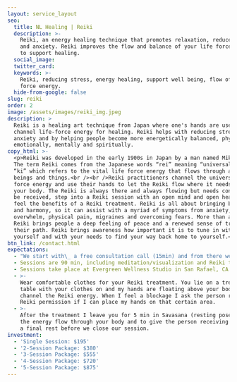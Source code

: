 ```yaml
---
layout: service_layout
seo:
  title: NL Healing | Reiki
  description: >-
    Reiki, an energy healing technique that promotes relaxation, reduce stress
    and anxiety. Reiki improves the flow and balance of your life force energy 
    to support healing.
  social_image:
  twitter_card:
  keywords: >-
    Reiki, reducing stress, energy healing, support well being, flow of life
    force energy.
  hide-from-google: false
slug: reiki
order: 2
image: /assets/images/reiki_img.jpeg
description: >
  Reiki is a healing art technique from Japan where one's hands are used to
  channel life-force energy for healing. Reiki helps with reducing stress and
  anxiety and by helping people become more energetically balanced, physically,
  emotionally, mentally and spiritually.
copy_html: >-
  <p>Reiki was developed in the early 1900s in Japan by a man named Mikao Usui.
  The term Reiki comes from the Japanese words “rei” meaning “universal” and
  “ki” which refers to the vital life force energy that flows through all living
  beings and things.<br /><br />Reiki practitioners channel the universal life
  force energy and use their hands to let the Reiki flow where it needs to go in
  your body. The Reiki is always there and always flowing but needs consent to
  be received, step into a Reiki session with an open mind and open heart to
  feel the benefits of a Reiki treatment. Reiki is all about bringing balance
  and harmony, so it can assist with a myriad of symptoms from anxiety, stress,
  overwhelm, physical pain, migraines and overcoming fears. More than anything
  Reiki brings people a deep feeling of peace and a renewed sense of trust for
  their path. Reiki brings awareness how important it is to tune in with
  yourself and with your needs to find your way back home to yourself.</p>
btn_link: /contact.html
expectations:
  - "We start with\_ a free consultation call (15min) and from there we make an appointment for our first session."
  - Sessions are 90 min, including meditation/visualization and Reiki treatment.
  - Sessions take place at Evergreen Wellness Studio in San Rafael, CA.
  - >-
    Wear comfortable clothes for your Reiki treatment. You lie on a treatment
    table with your clothes on and my hands are floating above your body to
    channel the Reiki energy. When I feel a blockage I ask the person receiving
    Reiki permission if I can place my hands on that certain area.
  - >-
    After the treatment I leave you for 5 min in Savasana (resting pose) to feel
    the energy flow through your body and to give the person receiving the Reiki
    a final rest before we close our session.
investment:
  - 'Single Session: $195'
  - '2-Session Package: $380'
  - '3-Session Package: $555'
  - '4-Session Package: $720'
  - '5-Session Package: $875'
---
```

